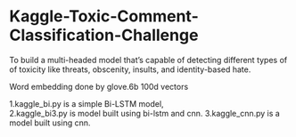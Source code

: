 # Kaggle-Toxic-Comment-Classification-Challenge
To build a multi-headed model that’s capable of detecting different types of of toxicity like threats, obscenity, insults, and identity-based hate.

Word embedding done by glove.6b 100d vectors

1.kaggle_bi.py is a simple Bi-LSTM model,  
2.kaggle_bi3.py is model built using bi-lstm and cnn.
3.kaggle_cnn.py is a model built using cnn.
